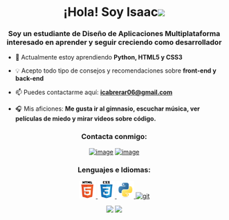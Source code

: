 <h1 align="center">¡Hola! Soy Isaac<img height="40" src="https://cdn.7tv.app/emote/6196ac9070bd9959879513c7/3x.gif"></h1>
<h3 align="center">Soy un estudiante de Diseño de Aplicaciones Multiplataforma interesado en aprender y seguir creciendo como desarrollador</h3>

- 🌱 Actualmente estoy aprendiendo **Python, HTML5 y CSS3**

- 💡 Acepto todo tipo de consejos y recomendaciones sobre **front-end y back-end**

- 📫 Puedes contactarme aquí: **icabrerar06@gmail.com**

- 🎧 Mis aficiones: **Me gusta ir al gimnasio, escuchar música, ver películas de miedo y mirar videos sobre código.**

<h3 align="center">Contacta conmigo: </h3>
<div align="center">

[![image](https://img.shields.io/badge/LinkedIn-0077B5?style=for-the-badge&logo=linkedin&logoColor=white)](https://www.linkedin.com/in/icabrerar/)
[![image](https://img.shields.io/badge/Gmail-D14836?style=for-the-badge&logo=gmail&logoColor=white)](mailto:icabrerar06@gmail.com)
  
</div>

<h3 align="center">Lenguajes e Idiomas:</h3>

<p align="center"> 
  <a href="https://www.w3.org/html/" target="_blank"> 
    <img src="https://raw.githubusercontent.com/devicons/devicon/master/icons/html5/html5-original-wordmark.svg" alt="html5" width="40" height="40"/> 
  </a>
  <a href="https://www.w3schools.com/css/" target="_blank"> 
    <img src="https://raw.githubusercontent.com/devicons/devicon/master/icons/css3/css3-original-wordmark.svg" alt="css3" width="40" height="40"/> 
  </a> 
  <a href="https://www.python.org" target="_blank"> 
    <img src="https://raw.githubusercontent.com/devicons/devicon/master/icons/python/python-original.svg" alt="python" width="40" height="40"/> 
  </a>  
  <a href="https://git-scm.com/" target="_blank"> 
    <img src="https://www.vectorlogo.zone/logos/git-scm/git-scm-icon.svg" alt="git" width="40" height="40"/> 
  </a>
</p>

<p align= "center">
  <img height= "150" src="https://github-readme-stats.vercel.app/api?username=icabrera6&theme=react&show_icons=true&include_all_commits=true" />
  <img height= "150" src="https://github-readme-stats.vercel.app/api/top-langs/?username=icabrera6&theme=react&layout=compact" />
</p>
